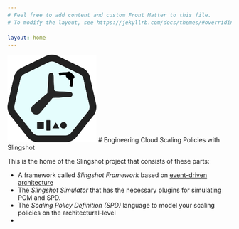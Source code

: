 ```yaml
---
# Feel free to add content and custom Front Matter to this file.
# To modify the layout, see https://jekyllrb.com/docs/themes/#overriding-theme-defaults

layout: home
---
```

<img src="images/logo.png" alt="slingshot-logo" width="200"/>
# Engineering Cloud Scaling Policies with Slingshot

This is the home of the Slingshot project that consists of these parts: 
* A framework called *Slingshot Framework* based on [event-driven architecture](https://en.wikipedia.org/wiki/Event-driven_architecture)
* The *Slingshot Simulator* that has the necessary plugins for simulating PCM and SPD.
* The *Scaling Policy Definition (SPD)* language to model your scaling policies on the architectural-level
* 

